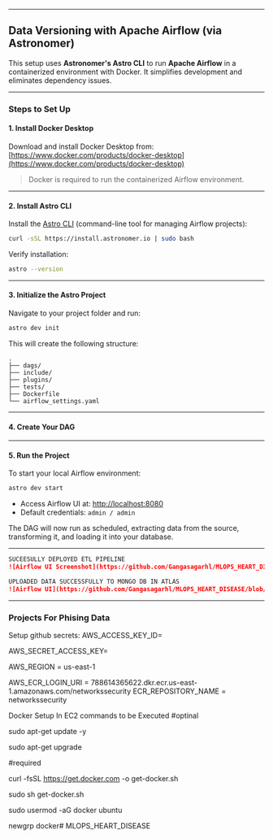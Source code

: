 
---

##  Data Versioning with Apache Airflow (via Astronomer)

This setup uses **Astronomer's Astro CLI** to run **Apache Airflow** in a containerized environment with Docker. It simplifies development and eliminates dependency issues.

---

###  Steps to Set Up

#### 1. **Install Docker Desktop**

Download and install Docker Desktop from:
 [https://www.docker.com/products/docker-desktop](https://www.docker.com/products/docker-desktop)

> Docker is required to run the containerized Airflow environment.

---

#### 2. **Install Astro CLI**

Install the [Astro CLI](https://docs.astronomer.io/astro/cli/install-cli) (command-line tool for managing Airflow projects):

```bash
curl -sSL https://install.astronomer.io | sudo bash
```

Verify installation:

```bash
astro --version
```

---

#### 3. **Initialize the Astro Project**

Navigate to your project folder and run:

```bash
astro dev init
```

This will create the following structure:

```
.
├── dags/
├── include/
├── plugins/
├── tests/
├── Dockerfile
└── airflow_settings.yaml
```

---

#### 4. **Create Your DAG**

---

#### 5. **Run the Project**

To start your local Airflow environment:

```bash
astro dev start
```

* Access Airflow UI at: [http://localhost:8080](http://localhost:8080)
* Default credentials: `admin / admin`

The DAG will now run as scheduled, extracting data from the source, transforming it, and loading it into your database.

---



```markdown
SUCEESULLY DEPLOYED ETL PIPELINE
![Airflow UI Screenshot](https://github.com/Gangasagarhl/MLOPS_HEART_DISEASE/blob/main/airflow_succes.png)
```


```markdown
UPLOADED DATA SUCCESSFULLY TO MONGO DB IN ATLAS
![Airflow UI](https://github.com/Gangasagarhl/MLOPS_HEART_DISEASE/blob/main/database.png)
```

---



### Projects For Phising Data

Setup github secrets:
AWS_ACCESS_KEY_ID=

AWS_SECRET_ACCESS_KEY=

AWS_REGION = us-east-1

AWS_ECR_LOGIN_URI = 788614365622.dkr.ecr.us-east-1.amazonaws.com/networkssecurity
ECR_REPOSITORY_NAME = networkssecurity


Docker Setup In EC2 commands to be Executed
#optinal

sudo apt-get update -y

sudo apt-get upgrade

#required

curl -fsSL https://get.docker.com -o get-docker.sh

sudo sh get-docker.sh

sudo usermod -aG docker ubuntu

newgrp docker# MLOPS_HEART_DISEASE
